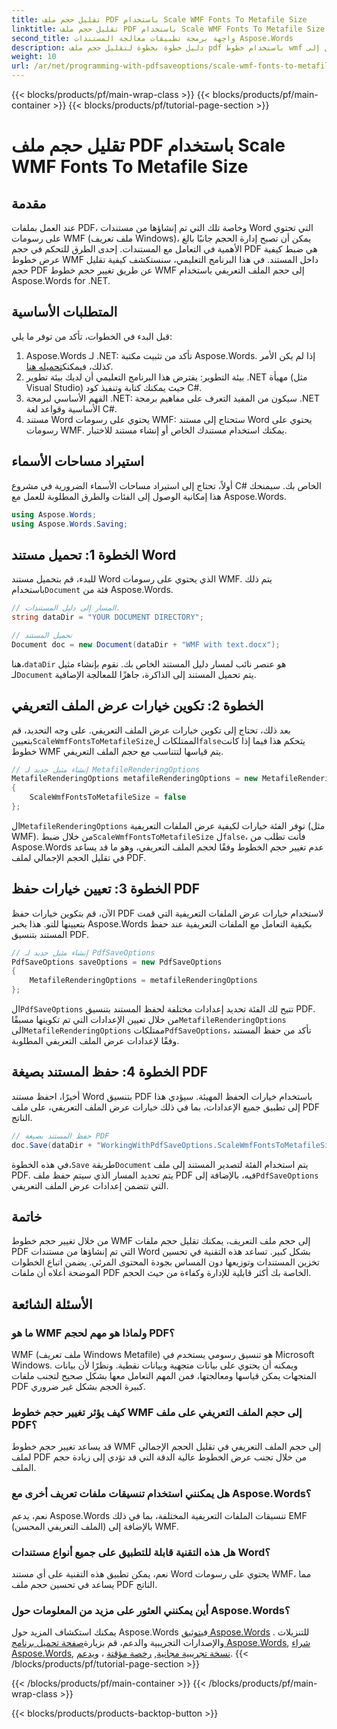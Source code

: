 ```yaml
---
title: تقليل حجم ملف PDF باستخدام Scale WMF Fonts To Metafile Size
linktitle: تقليل حجم ملف PDF باستخدام Scale WMF Fonts To Metafile Size
second_title: واجهة برمجة تطبيقات معالجة المستندات Aspose.Words
description: دليل خطوة بخطوة لتقليل حجم ملف pdf باستخدام خطوط wmf المقياس إلى حجم الملف التعريفي عند التحويل إلى PDF باستخدام Aspose.Words لـ .NET.
weight: 10
url: /ar/net/programming-with-pdfsaveoptions/scale-wmf-fonts-to-metafile-size/
---
```


{{< blocks/products/pf/main-wrap-class >}}
{{< blocks/products/pf/main-container >}}
{{< blocks/products/pf/tutorial-page-section >}}

# تقليل حجم ملف PDF باستخدام Scale WMF Fonts To Metafile Size

## مقدمة

عند العمل بملفات PDF، وخاصة تلك التي تم إنشاؤها من مستندات Word التي تحتوي على رسومات WMF (ملف تعريف Windows)، يمكن أن تصبح إدارة الحجم جانبًا بالغ الأهمية في التعامل مع المستندات. إحدى الطرق للتحكم في حجم PDF هي ضبط كيفية عرض خطوط WMF داخل المستند. في هذا البرنامج التعليمي، سنستكشف كيفية تقليل حجم PDF عن طريق تغيير حجم خطوط WMF إلى حجم الملف التعريفي باستخدام Aspose.Words for .NET.

## المتطلبات الأساسية

قبل البدء في الخطوات، تأكد من توفر ما يلي:

1. Aspose.Words لـ .NET: تأكد من تثبيت مكتبة Aspose.Words. إذا لم يكن الأمر كذلك، فيمكنك[تحميله هنا](https://releases.aspose.com/words/net/).
2. بيئة التطوير: يفترض هذا البرنامج التعليمي أن لديك بيئة تطوير .NET مهيأة (مثل Visual Studio) حيث يمكنك كتابة وتنفيذ كود C#.
3. الفهم الأساسي لبرمجة .NET: سيكون من المفيد التعرف على مفاهيم برمجة .NET الأساسية وقواعد لغة C#.
4. مستند Word يحتوي على رسومات WMF: ستحتاج إلى مستند Word يحتوي على رسومات WMF. يمكنك استخدام مستندك الخاص أو إنشاء مستند للاختبار.

## استيراد مساحات الأسماء

أولاً، تحتاج إلى استيراد مساحات الأسماء الضرورية في مشروع C# الخاص بك. سيمنحك هذا إمكانية الوصول إلى الفئات والطرق المطلوبة للعمل مع Aspose.Words.

```csharp
using Aspose.Words;
using Aspose.Words.Saving;
```

## الخطوة 1: تحميل مستند Word

 للبدء، قم بتحميل مستند Word الذي يحتوي على رسومات WMF. يتم ذلك باستخدام`Document` فئة من Aspose.Words.

```csharp
// المسار إلى دليل المستندات.
string dataDir = "YOUR DOCUMENT DIRECTORY";

// تحميل المستند
Document doc = new Document(dataDir + "WMF with text.docx");
```

 هنا،`dataDir` هو عنصر نائب لمسار دليل المستند الخاص بك. نقوم بإنشاء مثيل لـ`Document` يتم تحميل المستند إلى الذاكرة، جاهزًا للمعالجة الإضافية.

## الخطوة 2: تكوين خيارات عرض الملف التعريفي

 بعد ذلك، تحتاج إلى تكوين خيارات عرض الملف التعريفي. على وجه التحديد، قم بتعيين`ScaleWmfFontsToMetafileSize`الممتلكات ل`false`يتحكم هذا فيما إذا كانت خطوط WMF يتم قياسها لتتناسب مع حجم الملف التعريفي.

```csharp
// إنشاء مثيل جديد لـ MetafileRenderingOptions
MetafileRenderingOptions metafileRenderingOptions = new MetafileRenderingOptions
{
    ScaleWmfFontsToMetafileSize = false
};
```

 ال`MetafileRenderingOptions` توفر الفئة خيارات لكيفية عرض الملفات التعريفية (مثل WMF). من خلال ضبط`ScaleWmfFontsToMetafileSize` ل`false`، فأنت تطلب من Aspose.Words عدم تغيير حجم الخطوط وفقًا لحجم الملف التعريفي، وهو ما قد يساعد في تقليل الحجم الإجمالي لملف PDF.

## الخطوة 3: تعيين خيارات حفظ PDF

الآن، قم بتكوين خيارات حفظ PDF لاستخدام خيارات عرض الملفات التعريفية التي قمت بتعيينها للتو. هذا يخبر Aspose.Words بكيفية التعامل مع الملفات التعريفية عند حفظ المستند بتنسيق PDF.

```csharp
// إنشاء مثيل جديد لـ PdfSaveOptions
PdfSaveOptions saveOptions = new PdfSaveOptions
{
    MetafileRenderingOptions = metafileRenderingOptions
};
```

 ال`PdfSaveOptions` تتيح لك الفئة تحديد إعدادات مختلفة لحفظ المستند بتنسيق PDF. من خلال تعيين الإعدادات التي تم تكوينها مسبقًا`MetafileRenderingOptions` الى`MetafileRenderingOptions` ممتلكات`PdfSaveOptions`، تأكد من حفظ المستند وفقًا لإعدادات عرض الملف التعريفي المطلوبة.

## الخطوة 4: حفظ المستند بصيغة PDF

أخيرًا، احفظ مستند Word بتنسيق PDF باستخدام خيارات الحفظ المهيئة. سيؤدي هذا إلى تطبيق جميع الإعدادات، بما في ذلك خيارات عرض الملف التعريفي، على ملف PDF الناتج.


```csharp
// حفظ المستند بصيغة PDF
doc.Save(dataDir + "WorkingWithPdfSaveOptions.ScaleWmfFontsToMetafileSize.pdf", saveOptions);
```

 في هذه الخطوة،`Save` طريقة`Document` يتم استخدام الفئة لتصدير المستند إلى ملف PDF. يتم تحديد المسار الذي سيتم حفظ ملف PDF فيه، بالإضافة إلى`PdfSaveOptions` التي تتضمن إعدادات عرض الملف التعريفي.

## خاتمة

من خلال تغيير حجم خطوط WMF إلى حجم ملف التعريف، يمكنك تقليل حجم ملفات PDF التي تم إنشاؤها من مستندات Word بشكل كبير. تساعد هذه التقنية في تحسين تخزين المستندات وتوزيعها دون المساس بجودة المحتوى المرئي. يضمن اتباع الخطوات الموضحة أعلاه أن ملفات PDF الخاصة بك أكثر قابلية للإدارة وكفاءة من حيث الحجم.

## الأسئلة الشائعة

### ما هو WMF ولماذا هو مهم لحجم PDF؟

WMF (ملف تعريف Windows Metafile) هو تنسيق رسومي يستخدم في Microsoft Windows. ويمكنه أن يحتوي على بيانات متجهية وبيانات نقطية. ونظرًا لأن بيانات المتجهات يمكن قياسها ومعالجتها، فمن المهم التعامل معها بشكل صحيح لتجنب ملفات PDF كبيرة الحجم بشكل غير ضروري.

### كيف يؤثر تغيير حجم خطوط WMF إلى حجم الملف التعريفي على ملف PDF؟

قد يساعد تغيير حجم خطوط WMF إلى حجم الملف التعريفي في تقليل الحجم الإجمالي لملف PDF من خلال تجنب عرض الخطوط عالية الدقة التي قد تؤدي إلى زيادة حجم الملف.

### هل يمكنني استخدام تنسيقات ملفات تعريف أخرى مع Aspose.Words؟

نعم، يدعم Aspose.Words تنسيقات الملفات التعريفية المختلفة، بما في ذلك EMF (الملف التعريفي المحسن) بالإضافة إلى WMF.

### هل هذه التقنية قابلة للتطبيق على جميع أنواع مستندات Word؟

نعم، يمكن تطبيق هذه التقنية على أي مستند Word يحتوي على رسومات WMF، مما يساعد في تحسين حجم ملف PDF الناتج.

### أين يمكنني العثور على مزيد من المعلومات حول Aspose.Words؟

 يمكنك استكشاف المزيد حول Aspose.Words في[توثيق Aspose.Words](https://reference.aspose.com/words/net/) . للتنزيلات والإصدارات التجريبية والدعم، قم بزيارة[صفحة تحميل برنامج Aspose.Words](https://releases.aspose.com/words/net/), [شراء Aspose.Words](https://purchase.aspose.com/buy), [نسخة تجريبية مجانية](https://releases.aspose.com/), [رخصة مؤقتة](https://purchase.aspose.com/temporary-license/) ، و[يدعم](https://forum.aspose.com/c/words/8).
{{< /blocks/products/pf/tutorial-page-section >}}

{{< /blocks/products/pf/main-container >}}
{{< /blocks/products/pf/main-wrap-class >}}

{{< blocks/products/products-backtop-button >}}
